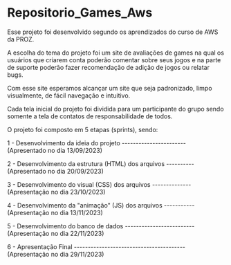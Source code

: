# Repositorio_Games_Aws
Esse projeto foi desenvolvido segundo os aprendizados do curso de AWS da PROZ.

A escolha do tema do projeto foi um site de avaliações de games na qual os usuários que criarem conta poderão comentar sobre seus jogos e na parte de suporte poderão fazer recomendação de adição de jogos ou relatar bugs.

Com esse site esperamos alcançar um site que seja padronizado, limpo visualmente, de fácil navegação e intuitivo.

Cada tela inicial do projeto foi dividida para um participante do grupo sendo somente a tela de contatos de responsabilidade de todos. 

O projeto foi composto em 5 etapas (sprints), sendo:

1 - Desenvolvimento da ideia do projeto ----------------------- (Apresentado no dia 13/09/2023)

2 - Desenvolvimento da estrutura (HTML) dos arquivos ---------- (Apresentado no dia 20/09/2023)

3 - Desenvolvimento do visual (CSS) dos arquivos -------------- (Apresentação no dia 23/10/2023)

4 - Desenvolvimento da "animação" (JS) dos arquivos ----------- (Apresentação no dia 13/11/2023)

5 - Desenvolvimento do banco de dados ------------------------- (Apresentação no dia 22/11/2023)

6 - Apresentação Final ---------------------------------------- (Apresentação no dia 29/11/2023)
